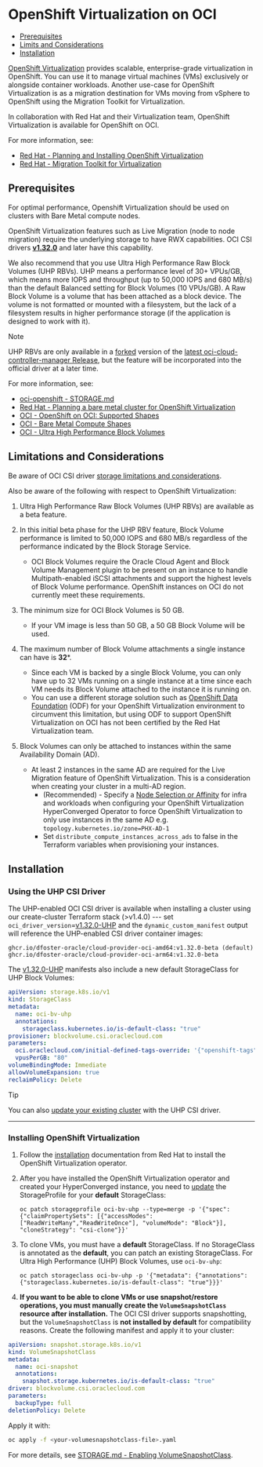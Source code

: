 # OpenShift Virtualization on OCI

- [Prerequisites](#prerequisites)
- [Limits and Considerations](#limitations-and-considerations)
- [Installation](#installation)

[OpenShift Virtualization](https://docs.redhat.com/en/documentation/openshift_container_platform/4.18/html/virtualization/index) provides scalable, enterprise-grade virtualization in OpenShift. You can use it to manage virtual machines (VMs) exclusively or alongside container workloads. Another use-case for OpenShift Virtualization is as a migration destination for VMs moving from vSphere to OpenShift using the Migration Toolkit for Virtualization.

In collaboration with Red Hat and their Virtualization team, OpenShift Virtualization is available for OpenShift on OCI.

For more information, see:
- [Red Hat - Planning and Installing OpenShift Virtualization](https://docs.redhat.com/en/documentation/openshift_container_platform/4.18/html/virtualization/getting-started#planning-and-installing-virt_virt-getting-started)
- [Red Hat - Migration Toolkit for Virtualization](https://developers.redhat.com/products/mtv/overview)

## Prerequisites

For optimal performance, Openshift Virtualization should be used on clusters with Bare Metal compute nodes.

OpenShift Virtualization features such as Live Migration (node to node migration) require the underlying storage to have RWX capabilities. OCI CSI drivers [**v1.32.0**](https://github.com/oracle/oci-cloud-controller-manager/releases/tag/v1.32.0) and later have this capability.

We also recommend that you use Ultra High Performance Raw Block Volumes (UHP RBVs). UHP means a performance level of 30+ VPUs/GB, which means more IOPS and throughput (up to 50,000 IOPS and 680 MB/s) than the default Balanced setting for Block Volumes (10 VPUs/GB). A Raw Block Volume is a volume that has been attached as a block device. The volume is not formatted or mounted with a filesystem, but the lack of a filesystem results in higher performance storage (if the application is designed to work with it).

> [!NOTE]
> UHP RBVs are only available in a [forked](https://github.com/dfoster-oracle/oci-cloud-controller-manager/tree/dfoster/v1.32.0-beta) version of the [latest oci-cloud-controller-manager Release](https://github.com/oracle/oci-cloud-controller-manager/releases/latest), but the feature will be incorporated into the official driver at a later time.

For more information, see:
- [oci-openshift - STORAGE.md](/docs/STORAGE.md)
- [Red Hat - Planning a bare metal cluster for OpenShift Virtualization](https://docs.redhat.com/en/documentation/openshift_container_platform/4.18/html-single/installing_on_bare_metal/index#virt-planning-bare-metal-cluster-for-ocp-virt_preparing-to-install-on-bare-metal)
- [OCI - OpenShift on OCI: Supported Shapes](https://docs.oracle.com/en-us/iaas/Content/openshift-on-oci/overview.htm#supported-shapes)
- [OCI - Bare Metal Compute Shapes](https://docs.oracle.com/en-us/iaas/Content/Compute/References/computeshapes.htm#baremetalshapes)
- [OCI - Ultra High Performance Block Volumes](https://docs.oracle.com/en-us/iaas/Content/Block/Concepts/blockvolumeultrahighperformance.htm)

## Limitations and Considerations

Be aware of OCI CSI driver [storage limitations and considerations](./STORAGE.md#limitations-and-considerations).

Also be aware of the following with respect to OpenShift Virtualization:

1. Ultra High Performance Raw Block Volumes (UHP RBVs) are available as a beta feature.

2. In this initial beta phase for the UHP RBV feature, Block Volume performance is limited to 50,000 IOPS and 680 MB/s regardless of the performance indicated by the Block Storage Service.
    - OCI Block Volumes require the Oracle Cloud Agent and Block Volume Management plugin to be present on an instance to handle Multipath-enabled iSCSI attachments and support the highest levels of Block Volume performance. OpenShift instances on OCI do not currently meet these requirements.

3. The minimum size for OCI Block Volumes is 50 GB.
    - If your VM image is less than 50 GB, a 50 GB Block Volume will be used.

4. The maximum number of Block Volume attachments a single instance can have is **32***.
    - Since each VM is backed by a single Block Volume, you can only have up to 32 VMs running on a single instance at a time since each VM needs its Block Volume attached to the instance it is running on.
    - You can use a different storage solution such as [OpenShift Data Foundation](https://www.redhat.com/en/technologies/cloud-computing/openshift-data-foundation) (ODF) for your OpenShift Virtualization environment to circumvent this limitation, but using ODF to support OpenShift Virtualization on OCI has not been certified by the Red Hat Virtualization team.

5. Block Volumes can only be attached to instances within the same Availability Domain (AD).
    - At least 2 instances in the same AD are required for the Live Migration feature of OpenShift Virtualization. This is a consideration when creating your cluster in a multi-AD region.
        - (Recommended) - Specify a [Node Selection or Affinity](https://www.redhat.com/en/blog/node-selection-and-affinity-for-virtual-machines-in-openshift) for infra and workloads when configuring your OpenShift Virtualization HyperConverged Operator to force OpenShift Virtualization to only use instances in the same AD e.g. `topology.kubernetes.io/zone=PHX-AD-1`
        - Set `distribute_compute_instances_across_ads` to false in the Terraform variables when provisioning your instances.

## Installation

### Using the UHP CSI Driver
The UHP-enabled OCI CSI driver is available when installing a cluster using our create-cluster Terraform stack (>v1.4.0) --- set `oci_driver_version`=[v1.32.0-UHP](/custom_manifests/oci-ccm-csi-drivers/v1.32.0-UHP/) and the `dynamic_custom_manifest` output will reference the UHP-enabled CSI driver container images:

```
ghcr.io/dfoster-oracle/cloud-provider-oci-amd64:v1.32.0-beta (default)
ghcr.io/dfoster-oracle/cloud-provider-oci-arm64:v1.32.0-beta
```

The [v1.32.0-UHP](/custom_manifests/oci-ccm-csi-drivers/v1.32.0-UHP/) manifests also include a new default StorageClass for UHP Block Volumes:

```yaml
apiVersion: storage.k8s.io/v1
kind: StorageClass
metadata:
  name: oci-bv-uhp
  annotations:
    storageclass.kubernetes.io/is-default-class: "true"
provisioner: blockvolume.csi.oraclecloud.com
parameters:
  oci.oraclecloud.com/initial-defined-tags-override: '{"openshift-tags": {"openshift-resource": "openshift-virtualization"}}'
  vpusPerGB: "80"
volumeBindingMode: Immediate
allowVolumeExpansion: true
reclaimPolicy: Delete
```

> [!TIP]
> You can also [update your existing cluster](/docs/STORAGE.md#to-upgradechange-oci-csi-driver-version-on-an-existing-openshift-cluster) with the UHP CSI driver.

---

### Installing OpenShift Virtualization
1. Follow the [installation](https://docs.redhat.com/en/documentation/openshift_container_platform/4.18/html/virtualization/installing#virt-installing-virt-operator_installing-virt) documentation from Red Hat to install the OpenShift Virtualization operator.

2. After you have installed the OpenShift Virtualization operator and created your HyperConverged instance, you need to [update](https://docs.redhat.com/en/documentation/openshift_container_platform/4.18/html/virtualization/storage#virt-configuring-storage-profile) the StorageProfile for your **default** StorageClass:
    ```
    oc patch storageprofile oci-bv-uhp --type=merge -p '{"spec": {"claimPropertySets": [{"accessModes": ["ReadWriteMany","ReadWriteOnce"], "volumeMode": "Block"}], "cloneStrategy": "csi-clone"}}'
    ```

3. To clone VMs, you must have a **default** StorageClass. If no StorageClass is annotated as the **default**, you can patch an existing StorageClass. For Ultra High Performance (UHP) Block Volumes, use `oci-bv-uhp`:
    ```
    oc patch storageclass oci-bv-uhp -p '{"metadata": {"annotations": {"storageclass.kubernetes.io/is-default-class": "true"}}}'
    ```

4. **If you want to be able to clone VMs or use snapshot/restore operations, you must manually create the `VolumeSnapshotClass` resource after installation.**
The OCI CSI driver supports snapshotting, but the `VolumeSnapshotClass` is **not installed by default** for compatibility reasons.
Create the following manifest and apply it to your cluster:

```yaml
apiVersion: snapshot.storage.k8s.io/v1
kind: VolumeSnapshotClass
metadata:
  name: oci-snapshot
  annotations:
    snapshot.storage.kubernetes.io/is-default-class: "true"
driver: blockvolume.csi.oraclecloud.com
parameters:
  backupType: full
deletionPolicy: Delete
```

Apply it with:

```bash
oc apply -f <your-volumesnapshotclass-file>.yaml
```

For more details, see [STORAGE.md - Enabling VolumeSnapshotClass](/docs/STORAGE.md#enabling-volumesnapshotclass).
